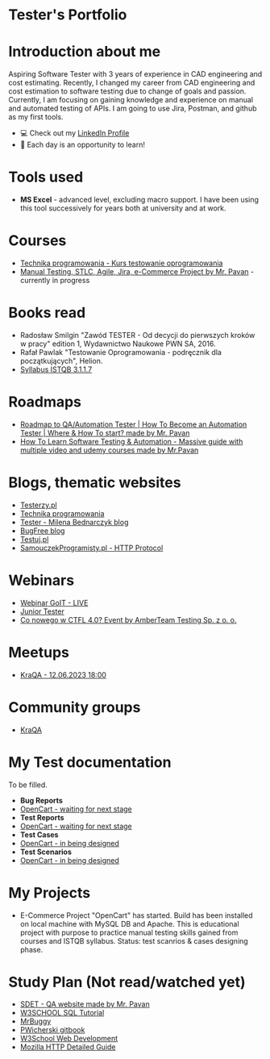 # Tester's Portfolio

# Introduction about me
Aspiring Software Tester with 3 years of experience in CAD engineering and cost estimating. Recently, I changed my career from CAD engineering and cost estimation to software testing due to change of goals and passion.
Currently, I am focusing on gaining knowledge and experience on manual and automated testing of APIs. I am going to use Jira, Postman, and github as my first tools.
* 💻 Check out my [LinkedIn Profile](https://www.linkedin.com/in/karol-migon/)
* 🔎 Each day is an opportunity to learn!
# Tools used
* **MS Excel** - advanced level, excluding macro support. I have been using this tool successively for years both at university and at work.
# Courses
* [Technika programowania - Kurs testowanie oprogramowania](https://www.youtube.com/watch?v=IBwa2qqVJ9g)
* [Manual Testing, STLC, Agile, Jira, e-Commerce Project by Mr. Pavan](https://www.udemy.com/course/learn-manual-software-testing-with-live-project-jira-tool/) - currently in progress
# Books read
* Radosław Smilgin "Zawód TESTER - Od decycji do pierwszych kroków w pracy" edition 1, Wydawnictwo Naukowe PWN SA, 2016.
* Rafał Pawlak "Testowanie Oprogramowania - podręcznik dla początkujących", Helion.
* [Syllabus ISTQB 3.1.1.7](https://sjsi.org/download/6351/?tmstv=1686117277)
# Roadmaps
* [Roadmap to QA/Automation Tester | How To Become an Automation Tester | Where & How To start? made by Mr. Pavan](https://www.youtube.com/watch?v=Hjt0SCeGrBY)
* [How To Learn Software Testing & Automation - Massive guide with multiple video and udemy courses made by Mr.Pavan](https://www.youtube.com/watch?v=F7W0N8ABt6Y)
# Blogs, thematic websites
* [Testerzy.pl](https://testerzy.pl/)
* [Technika programowania](https://www.youtube.com/@TechnikaProgramowania)
* [Tester - Milena Bednarczyk blog](https://tester.milenabednarczyk.pl/)
* [BugFree blog](https://bugfreeblog.com/)
* [Testuj.pl](https://www.youtube.com/@testujplcommunity/featured)
* [SamouczekProgramisty.pl - HTTP Protocol](https://www.samouczekprogramisty.pl/protokol-http/#fn:polski)
# Webinars
* [Webinar GoIT - LIVE](https://w.goit.global/pl/?utm_source=google&utm_medium=cpc&utm_campaign=20210975415&utm_term=149250736786|660259163913||goit%20webinar&gad=1&gclid=Cj0KCQjwj_ajBhCqARIsAA37s0xGVdJP7670mJRVtXR3Q-5OrDd926rzp8Yd_ep_N5NUwmJ_gsUn98kaAiqmEALw_wcB)
* [Junior Tester](https://www.youtube.com/watch?v=6hj1xXokWWU)
* [Co nowego w CTFL 4.0? Event by AmberTeam Testing Sp. z o. o.](https://www.linkedin.com/events/7082342891947196416/comments/)
# Meetups
* [KraQA - 12.06.2023 18:00](https://www.meetup.com/pl-PL/kraqa-pl/events/293991834/)
# Community groups
* [KraQA](https://www.meetup.com/pl-PL/KraQA-pl/)
# My Test documentation
To be filled. 

* **Bug Reports**
* [OpenCart - waiting for next stage]()
* **Test Reports**
* [OpenCart - waiting for next stage]()
* **Test Cases**
* [OpenCart - in being designed]()
* **Test Scenarios**
* [OpenCart - in being designed]()
# My Projects
* E-Commerce Project "OpenCart" has started. Build has been installed on local machine with MySQL DB and Apache. This is educational project with purpose to practice manual testing skills gained from courses and ISTQB syllabus. Status: test scanrios & cases designing phase. 

# Study Plan (Not read/watched yet)
* [SDET - QA website made by Mr. Pavan](https://www.pavantestingtools.com/)
* [W3SCHOOL SQL Tutorial](https://www.w3schools.com/sql/)
* [MrBuggy](http://mrbuggy.pl/)
* [PWicherski gitbook](https://pwicherski.gitbook.io/testowanie-oprogramowania/)
* [W3School Web Development](https://www.w3schools.com/whatis/default.asp)
* [Mozilla HTTP Detailed Guide](https://developer.mozilla.org/en-US/docs/Web/HTTP)
